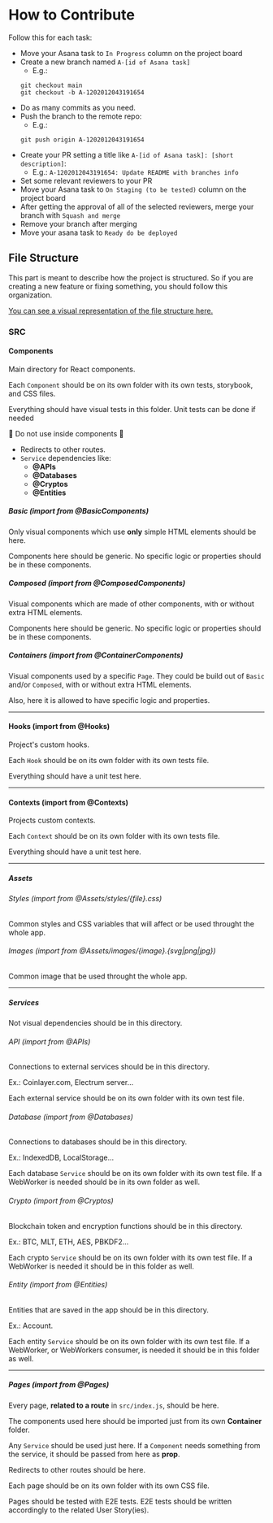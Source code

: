 # How to Contribute

Follow this for each task:

- Move your Asana task to `In Progress` column on the project board
- Create a new branch named `A-[id of Asana task]`
  - E.g.:
  ```
  git checkout main
  git checkout -b A-1202012043191654
  ```
- Do as many commits as you need.
- Push the branch to the remote repo:
  - E.g.:
  ```
  git push origin A-1202012043191654
  ```
- Create your PR setting a title like `A-[id of Asana task]: [short description]`:
  - E.g.: `A-1202012043191654: Update README with branches info`
- Set some relevant reviewers to your PR
- Move your Asana task to `On Staging (to be tested)` column on the project board
- After getting the approval of all of the selected reviewers, merge your branch with `Squash and merge`
- Remove your branch after merging
- Move your asana task to `Ready do be deployed`

## File Structure

This part is meant to describe how the project is structured. So if you are creating a new feature or fixing something, you should follow this organization.

[You can see a visual representation of the file structure here.](./FileStructure.jpg?raw=true)

### SRC

#### Components

Main directory for React components.

Each `Component` should be on its own folder with its own tests, storybook, and CSS files.

Everything should have visual tests in this folder. Unit tests can be done if needed

:no_entry_sign: Do not use inside components :no_entry_sign:

- Redirects to other routes.
- `Service` dependencies like:
  - **@APIs**
  - **@Databases**
  - **@Cryptos**
  - **@Entities**

##### Basic (import from @BasicComponents)

Only visual components which use **only** simple HTML elements should be here.

Components here should be generic. No specific logic or properties should be in these components.

##### Composed (import from @ComposedComponents)

Visual components which are made of other components, with or without extra HTML elements.

Components here should be generic. No specific logic or properties should be in these components.

##### Containers (import from @ContainerComponents)

Visual components used by a specific `Page`. They could be build out of `Basic` and/or `Composed`, with or without extra HTML elements.

Also, here it is allowed to have specific logic and properties.

---

#### Hooks (import from @Hooks)

Project's custom hooks.

Each `Hook` should be on its own folder with its own tests file.

Everything should have a unit test here.

---

#### Contexts (import from @Contexts)

Projects custom contexts.

Each `Context` should be on its own folder with its own tests file.

Everything should have a unit test here.

---

##### Assets

###### Styles (import from @Assets/styles/{file}.css)

Common styles and CSS variables that will affect or be used throught the whole app.

###### Images (import from @Assets/images/{image}.{svg|png|jpg})

Common image that be used throught the whole app.

---

##### Services

Not visual dependencies should be in this directory.

###### API (import from @APIs)

Connections to external services should be in this directory.

Ex.: Coinlayer.com, Electrum server...

Each external service should be on its own folder with its own test file.

###### Database (import from @Databases)

Connections to databases should be in this directory.

Ex.: IndexedDB, LocalStorage...

Each database `Service` should be on its own folder with its own test file. If a WebWorker is needed should be in its own folder as well.

###### Crypto (import from @Cryptos)

Blockchain token and encryption functions should be in this directory.

Ex.: BTC, MLT, ETH, AES, PBKDF2...

Each crypto `Service` should be on its own folder with its own test file. If a WebWorker is needed it should be in this folder as well.

###### Entity (import from @Entities)

Entities that are saved in the app should be in this directory.

Ex.: Account.

Each entity `Service` should be on its own folder with its own test file. If a WebWorker, or WebWorkers consumer, is needed it should be in this folder as well.

---

##### Pages (import from @Pages)

Every page, **related to a route** in `src/index.js`, should be here.

The components used here should be imported just from its own **Container** folder.

Any `Service` should be used just here. If a `Component` needs something from the service, it should be passed from here as **prop**.

Redirects to other routes should be here.

Each page should be on its own folder with its own CSS file.

Pages should be tested with E2E tests. E2E tests should be written accordingly to the related User Story(ies).
